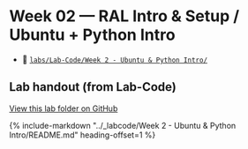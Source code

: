 # Week 02 — RAL Intro & Setup / Ubuntu + Python Intro

- 📁 [`labs/Lab-Code/Week 2 - Ubuntu & Python Intro/`](../Lab-Code/Week%202%20-%20Ubuntu%20%26%20Python%20Intro/)
<!--
--8<-- "labs/Lab-Code/Week 2 - Ubuntu & Python Intro/README.md"
-->

<!-- BEGIN:AUTO-INCLUDE-README -->
## Lab handout (from Lab-Code)

[View this lab folder on GitHub](https://github.com/ENME480/Lab-Code/tree/main/Week%202%20-%20Ubuntu%20%26%20Python%20Intro)

{% include-markdown "../_labcode/Week 2 - Ubuntu & Python Intro/README.md" heading-offset=1 %}
<!-- END:AUTO-INCLUDE-README -->



